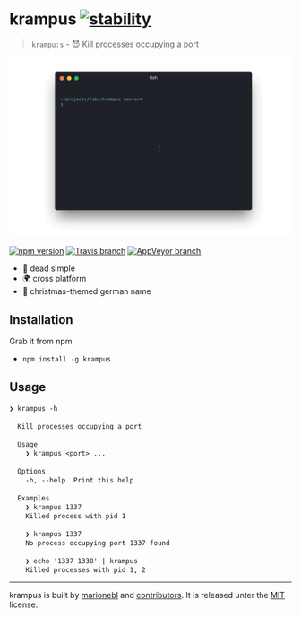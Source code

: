 # krampus [![stability][0]][1]

> `krampu:s` - :smiling_imp: Kill processes occupying a port

![krampus usage](./krampus.gif)

[![npm version][6]][7] [![Travis branch][2]][3] [![AppVeyor branch][4]][5]

* :rocket: dead simple
* :earth_africa: cross platform
* :santa: christmas-themed german name

## Installation

Grab it from npm

* `npm install -g krampus`

## Usage

```
❯ krampus -h

  Kill processes occupying a port

  Usage
    ❯ krampus <port> ...

  Options
    -h, --help  Print this help

  Examples
    ❯ krampus 1337
    Killed process with pid 1

    ❯ krampus 1337
    No process occupying port 1337 found

    ❯ echo '1337 1338' | krampus
    Killed processes with pid 1, 2
```

---
krampus is built by [marionebl](https://github.com/marionebl) and [contributors](https://github.com/marionebl/krampus/graphs/contributors). It is released unter the [MIT](https://github.com/marionebl/krampus/blob/master/LICENSE) license.

[0]: https://img.shields.io/badge/stability-experimental-orange.svg?style=flat-square
[1]: https://nodejs.org/api/documentation.html#documentation_stability_index
[2]: https://img.shields.io/travis/marionebl/krampus/master.svg?style=flat-square
[3]: https://travis-ci.org/marionebl/krampus
[4]: https://img.shields.io/appveyor/ci/marionebl/krampus/master.svg?style=flat-square
[5]: https://ci.appveyor.com/project/marionebl/krampus
[6]: https://img.shields.io/npm/v/krampus.svg?style=flat-square
[7]: https://npmjs.org/package/krampus
